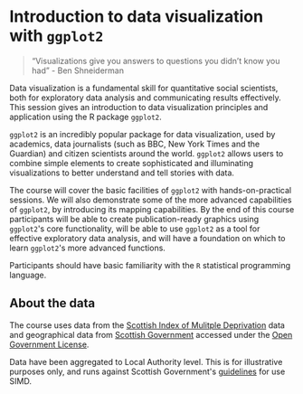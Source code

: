 # Introduction to data visualization with `ggplot2`

> “Visualizations give you answers to questions you didn’t know you had” - Ben Shneiderman

Data visualization is a fundamental skill for quantitative social scientists, both for exploratory data analysis and communicating results effectively. This session gives an introduction to data visualization principles and application using the R package `ggplot2`.

`ggplot2` is an incredibly popular package for data visualization, used by academics, data journalists (such as BBC, New York Times and the Guardian) and citizen scientists around the world. `ggplot2` allows users to combine simple elements to create sophisticated and illuminating visualizations to better understand and tell stories with data.

The course will cover the basic facilities of `ggplot2` with hands-on-practical sessions. We will also demonstrate some of the more advanced capabilities of `ggplot2`, by introducing its mapping capabilities. By the end of this course participants will be able to create publication-ready graphics using `ggplot2`'s core functionality, will be able to use `ggplot2` as a tool for effective exploratory data analysis, and will have a foundation on which to learn `ggplot2`'s more advanced functions.

Participants should have basic familiarity with the `R` statistical programming language.

## About the data

The course uses data from the [Scottish Index of Mulitple Deprivation](https://www.gov.scot/collections/scottish-index-of-multiple-deprivation-2020/) data and geographical data from [Scottish Government](https://data.gov.uk/dataset/9187c32a-7110-4db7-b61d-902800aaae49/scottish-local-authority-areas) accessed under the [Open Government License](http://www.nationalarchives.gov.uk/doc/open-government-licence/version/3/).

Data have been aggregated to Local Authority level. This is for illustrative purposes only, and runs against Scottish Government's [guidelines](https://www2.gov.scot/Topics/Statistics/SIMD/FAQUsingSIMD) for use SIMD.
